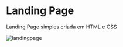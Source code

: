 # Landing Page
Landing Page simples criada em HTML e CSS

![landingpage](https://user-images.githubusercontent.com/96548684/147699103-6e221601-8cb3-4050-862a-f90e3796176b.png)
